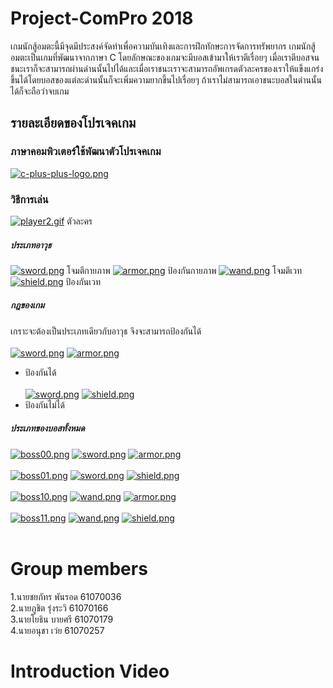 # Project-ComPro 2018
  เกมนักสู้อมตะนี้มีจุดมีประสงค์จัดทำเพื่อความบันเทิงและการฝึกทักษะการจัดการทรัพยากร เกมนักสู้อมตะเป็นเกมที่พัฒนาจากภาษา C โดยลักษณะของเกมจะมีบอสเข้ามาให้เราตีเรื่อยๆ เมื่อเราตีบอสจนชนะเราก็จะสามารถผ่านด่านนั้นไปได้และเมื่อเราชนะเราจะสามารถอัพเกรดตัวละครของเราให้แข็งแกร่งขึ้นได้โดยบอสของแต่ละด่านนั้นก็จะเพิ่มความยากขึ้นไปเรื่อยๆ ถ้าเราไม่สามารถเอาชนะบอสในด่านนั้นได้ก็จะถือว่าจบเกม
## รายละเอียดของโปรเจคเกม
### ภาษาคอมพิวเตอร์ใช้พัฒนาตัวโปรเจคเกม
[![c-plus-plus-logo.png](https://www.img.live/images/2019/05/01/c-plus-plus-logo.png)](https://www.img.live/image/7L7TJH)
### วิธีการเล่น
[![player2.gif](https://www.img.live/images/2019/05/01/player2.gif)](https://www.img.live/image/7L7Loy)
ตัวละคร
##### ประเภทอาวุธ
[![sword.png](https://www.img.live/images/2019/05/01/sword.png)](https://www.img.live/image/7L41Ki)
โจมตีกายภาพ
[![armor.png](https://www.img.live/images/2019/05/01/armor.png)](https://www.img.live/image/7L4mNy)
ป้องกันกายภาพ
[![wand.png](https://www.img.live/images/2019/05/01/wand.png)](https://www.img.live/image/7L74M4)
โจมตีเวท
[![shield.png](https://www.img.live/images/2019/05/01/shield.png)](https://www.img.live/image/7L7SYc)
ป้องกันเวท
##### กฎของเกม
เกราะจะต้องเป็นประเภทเดียวกับอาวุธ จึงจะสามารถป้องกันได้ <br /><br/>
[![sword.png](https://www.img.live/images/2019/05/01/sword.png)](https://www.img.live/image/7L41Ki)
[![armor.png](https://www.img.live/images/2019/05/01/armor.png)](https://www.img.live/image/7L4mNy)
- ป้องกันได้ <br /><br/>
[![sword.png](https://www.img.live/images/2019/05/01/sword.png)](https://www.img.live/image/7L41Ki)
[![shield.png](https://www.img.live/images/2019/05/01/shield.png)](https://www.img.live/image/7L7SYc)
- ป้องกันไม่ได้
##### ประเภทของบอสทั้งหมด
[![boss00.png](https://www.img.live/images/2019/05/01/boss00.png)](https://www.img.live/image/7L7pTc)
[![sword.png](https://www.img.live/images/2019/05/01/sword.png)](https://www.img.live/image/7L41Ki)
[![armor.png](https://www.img.live/images/2019/05/01/armor.png)](https://www.img.live/image/7L4mNy)<br /><br>
[![boss01.png](https://www.img.live/images/2019/05/01/boss01.png)](https://www.img.live/image/7L7XJe)
[![sword.png](https://www.img.live/images/2019/05/01/sword.png)](https://www.img.live/image/7L41Ki)
[![shield.png](https://www.img.live/images/2019/05/01/shield.png)](https://www.img.live/image/7L7SYc)<br /><br>
[![boss10.png](https://www.img.live/images/2019/05/01/boss10.png)](https://www.img.live/image/7L7ZU5)
[![wand.png](https://www.img.live/images/2019/05/01/wand.png)](https://www.img.live/image/7L74M4)
[![armor.png](https://www.img.live/images/2019/05/01/armor.png)](https://www.img.live/image/7L4mNy)<br /><br>
[![boss11.png](https://www.img.live/images/2019/05/01/boss11.png)](https://www.img.live/image/7L7f59)
[![wand.png](https://www.img.live/images/2019/05/01/wand.png)](https://www.img.live/image/7L74M4)
[![shield.png](https://www.img.live/images/2019/05/01/shield.png)](https://www.img.live/image/7L7SYc)<br /><br>


# Group members
1.นายชยภัทร พันรอด 61070036 <br>
2.นายภูชิต รุ่งระวิ 61070166 <br>
3.นายโยธิน บายศรี 61070179 <br>
4.นายอนุชา เว่ย 61070257 <br>

# Introduction Video
